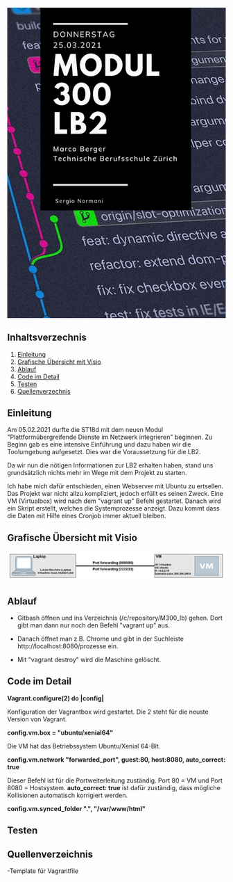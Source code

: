 ![Titelblatt_M300](Images/M300_Titelblatt.png)

## Inhaltsverzechnis
1. [Einleitung](#Einleitung)
2. [Grafische Übersicht mit Visio](#Visio)
3. [Ablauf](#Ablauf)
4. [Code im Detail](#Code)
5. [Testen](#testen)
6. [Quellenverzechnis](#Quellen)

## Einleitung <a name="Einleitung"></a>
Am 05.02.2021 durfte die ST18d mit dem neuen Modul "Plattformübergreifende Dienste im Netzwerk integrieren" beginnen. Zu Beginn gab es eine intensive Einführung und dazu haben wir die Toolumgebung aufgesetzt. Dies war die Voraussetzung für die LB2. 

Da wir nun die nötigen Informationen zur LB2 erhalten haben, stand uns grundsätzlich nichts mehr im Wege mit dem Projekt zu starten.

Ich habe mich dafür entschieden, einen Webserver mit Ubuntu zu ertsellen. Das Projekt war nicht allzu kompliziert, jedoch erfüllt es seinen Zweck. Eine VM (Virtualbox) wird nach dem "vagrant up" Befehl gestartet. Danach wird ein Skript erstellt, welches die Systemprozesse anzeigt. Dazu kommt dass die Daten mit Hilfe eines Cronjob immer aktuell bleiben.

## Grafische Übersicht mit Visio <a name="Visio"></a>
![Grafische Übersicht](https://github.com/sergio8585/M300_lb/blob/9f62754186925a6a41e3c6084ae79c1137e1e9d7/Images/LB2_M300_Visio.PNG)

## Ablauf <a name="Ablauf"></a>

- Gitbash öffnen und ins Verzeichnis (/c/repository/M300_lb) gehen. Dort gibt man dann nur noch den Befehl "vagrant up" aus.

- Danach öffnet man z.B. Chrome und gibt in der Suchleiste http://localhost:8080/prozesse ein. 

- Mit "vagrant destroy" wird die Maschine gelöscht.

## Code im Detail <a name="Code"></a>

**Vagrant.configure(2) do |config|**

Konfiguration der Vagrantbox wird gestartet. Die 2 steht für die neuste Version von Vagrant.

**config.vm.box = "ubuntu/xenial64"**

Die VM hat das Betriebssystem Ubuntu/Xenial 64-Bit.

**config.vm.network "forwarded_port", guest:80, host:8080, auto_correct: true**

Dieser Befehl ist für die Portweiterleitung zuständig. Port 80 = VM und Port 8080 = Hostsystem. **auto_correct: true** ist dafür zuständig, dass mögliche Kollisionen automatisch korrigiert werden.

**config.vm.synced_folder ".", "/var/www/html"**



## Testen <a name="testen"></a>

## Quellenverzeichnis <a name="Quellen"></a>

-Template für Vagrantfile